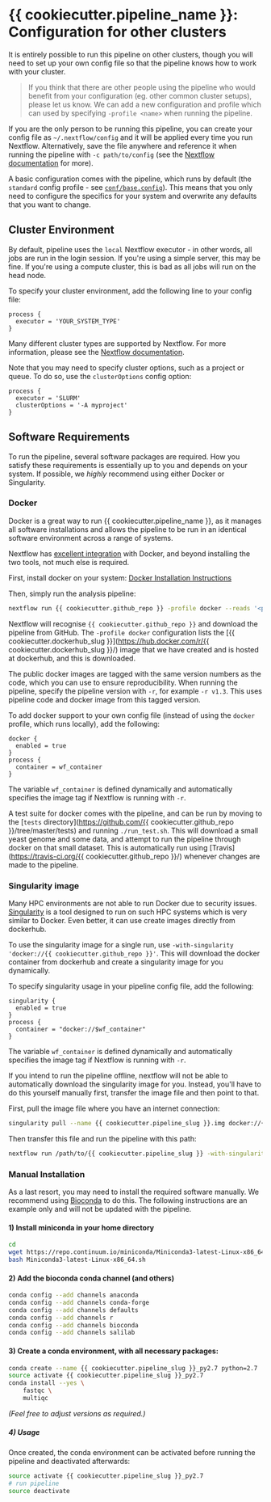 # {{ cookiecutter.pipeline_name }}: Configuration for other clusters

It is entirely possible to run this pipeline on other clusters, though you will need to set up your own config file so that the pipeline knows how to work with your cluster.

> If you think that there are other people using the pipeline who would benefit from your configuration (eg. other common cluster setups), please let us know. We can add a new configuration and profile which can used by specifying `-profile <name>` when running the pipeline.

If you are the only person to be running this pipeline, you can create your config file as `~/.nextflow/config` and it will be applied every time you run Nextflow. Alternatively, save the file anywhere and reference it when running the pipeline with `-c path/to/config` (see the [Nextflow documentation](https://www.nextflow.io/docs/latest/config.html) for more).

A basic configuration comes with the pipeline, which runs by default (the `standard` config profile - see [`conf/base.config`](../conf/base.config)). This means that you only need to configure the specifics for your system and overwrite any defaults that you want to change.

## Cluster Environment
By default, pipeline uses the `local` Nextflow executor - in other words, all jobs are run in the login session. If you're using a simple server, this may be fine. If you're using a compute cluster, this is bad as all jobs will run on the head node.

To specify your cluster environment, add the following line to your config file:

```nextflow
process {
  executor = 'YOUR_SYSTEM_TYPE'
}
```

Many different cluster types are supported by Nextflow. For more information, please see the [Nextflow documentation](https://www.nextflow.io/docs/latest/executor.html).

Note that you may need to specify cluster options, such as a project or queue. To do so, use the `clusterOptions` config option:

```nextflow
process {
  executor = 'SLURM'
  clusterOptions = '-A myproject'
}
```


## Software Requirements
To run the pipeline, several software packages are required. How you satisfy these requirements is essentially up to you and depends on your system. If possible, we _highly_ recommend using either Docker or Singularity.

### Docker
Docker is a great way to run {{ cookiecutter.pipeline_name }}, as it manages all software installations and allows the pipeline to be run in an identical software environment across a range of systems.

Nextflow has [excellent integration](https://www.nextflow.io/docs/latest/docker.html) with Docker, and beyond installing the two tools, not much else is required.

First, install docker on your system: [Docker Installation Instructions](https://docs.docker.com/engine/installation/)

Then, simply run the analysis pipeline:
```bash
nextflow run {{ cookiecutter.github_repo }} -profile docker --reads '<path to your reads>'
```

Nextflow will recognise `{{ cookiecutter.github_repo }}` and download the pipeline from GitHub. The `-profile docker` configuration lists the [{{ cookiecutter.dockerhub_slug }}](https://hub.docker.com/r/{{ cookiecutter.dockerhub_slug }}/) image that we have created and is hosted at dockerhub, and this is downloaded.

The public docker images are tagged with the same version numbers as the code, which you can use to ensure reproducibility. When running the pipeline, specify the pipeline version with `-r`, for example `-r v1.3`. This uses pipeline code and docker image from this tagged version.

To add docker support to your own config file (instead of using the `docker` profile, which runs locally), add the following:

```nextflow
docker {
  enabled = true
}
process {
  container = wf_container
}
```

The variable `wf_container` is defined dynamically and automatically specifies the image tag if Nextflow is running with `-r`.

A test suite for docker comes with the pipeline, and can be run by moving to the [`tests` directory](https://github.com/{{ cookiecutter.github_repo }}/tree/master/tests) and running `./run_test.sh`. This will download a small yeast genome and some data, and attempt to run the pipeline through docker on that small dataset. This is automatically run using [Travis](https://travis-ci.org/{{ cookiecutter.github_repo }}/) whenever changes are made to the pipeline.

### Singularity image
Many HPC environments are not able to run Docker due to security issues. [Singularity](http://singularity.lbl.gov/) is a tool designed to run on such HPC systems which is very similar to Docker. Even better, it can use create images directly from dockerhub.

To use the singularity image for a single run, use `-with-singularity 'docker://{{ cookiecutter.github_repo }}'`. This will download the docker container from dockerhub and create a singularity image for you dynamically.

To specify singularity usage in your pipeline config file, add the following:

```nextflow
singularity {
  enabled = true
}
process {
  container = "docker://$wf_container"
}
```

The variable `wf_container` is defined dynamically and automatically specifies the image tag if Nextflow is running with `-r`.

If you intend to run the pipeline offline, nextflow will not be able to automatically download the singularity image for you. Instead, you'll have to do this yourself manually first, transfer the image file and then point to that.

First, pull the image file where you have an internet connection:

```bash
singularity pull --name {{ cookiecutter.pipeline_slug }}.img docker://{{ cookiecutter.github_repo }}
```

Then transfer this file and run the pipeline with this path:

```bash
nextflow run /path/to/{{ cookiecutter.pipeline_slug }} -with-singularity /path/to/{{ cookiecutter.pipeline_slug }}.img
```


### Manual Installation
As a last resort, you may need to install the required software manually. We recommend using [Bioconda](https://bioconda.github.io/) to do this. The following instructions are an example only and will not be updated with the pipeline.

#### 1) Install miniconda in your home directory
``` bash
cd
wget https://repo.continuum.io/miniconda/Miniconda3-latest-Linux-x86_64.sh
bash Miniconda3-latest-Linux-x86_64.sh
```

#### 2) Add the bioconda conda channel (and others)
```bash
conda config --add channels anaconda
conda config --add channels conda-forge
conda config --add channels defaults
conda config --add channels r
conda config --add channels bioconda
conda config --add channels salilab
```

#### 3) Create a conda environment, with all necessary packages:
```bash
conda create --name {{ cookiecutter.pipeline_slug }}_py2.7 python=2.7
source activate {{ cookiecutter.pipeline_slug }}_py2.7
conda install --yes \
    fastqc \
    multiqc
```
_(Feel free to adjust versions as required.)_

##### 4) Usage
Once created, the conda environment can be activated before running the pipeline and deactivated afterwards:

```bash
source activate {{ cookiecutter.pipeline_slug }}_py2.7
# run pipeline
source deactivate
```
